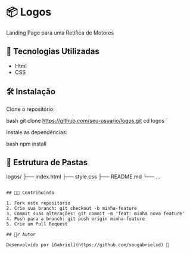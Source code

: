 
# 📦 Logos

Landing Page para uma Retifica de Motores

## 🚀 Tecnologias Utilizadas

- Html
- CSS
  
## 🛠 Instalação

Clone o repositório:

bash
git clone https://github.com/seu-usuario/logos.git
cd logos
`

Instale as dependências:

bash
npm install

## 📁 Estrutura de Pastas


logos/
├── index.html
├── style.css
├── README.md
└── ...
```

## 🧑‍💻 Contribuindo

1. Fork este repositório
2. Crie sua branch: git checkout -b minha-feature
3. Commit suas alterações: git commit -m 'feat: minha nova feature'
4. Push para a branch: git push origin minha-feature
5. Crie um Pull Request

## 🙋‍♂ Autor

Desenvolvido por [Gabriel](https://github.com/sougabrielxd) 🚀
